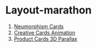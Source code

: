 # Layout-marathon 
1. <a href="https://owiii.github.io/Layout-marathon/1.%20Neumorphism%20Cards/" >Neumorphism Cards</a>
2. <a href="https://owiii.github.io/Layout-marathon/2.%20Creative%20Cards%20Animation/" >Creative Cards Animation</a>
3. <a href="https://github.com/OWIII/Layout-marathon/tree/master/3.%20Product%20card%20Mousemove%203D%20Parallax" >Product Cards 3D Parallax</a>
